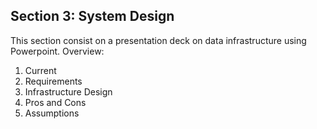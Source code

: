 ## Section 3: System Design

This section consist on a presentation deck on data infrastructure using Powerpoint.
Overview:
1. Current
2. Requirements
3. Infrastructure Design
4. Pros and Cons
5. Assumptions

